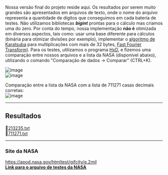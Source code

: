 Nossa versão final do projeto reside aqui. Os resultados por serem muito grandes são apresentados em arquivos de texto, onde o nome do arquivo representa a quantidade de dígitos que conseguimos em cada bateria de testes.
Não utilizamos bibliotecas __*bigint*__ prontas para o cálculo mas criamos uma do zero. Por conta do tempo, nossa implementação __não é__ otimizada em diversos aspectos, tais como: usar uma base diferente para cálculos (binária para otimizar divisões por exemplo), implementar o [algoritmo de Karatsuba](https://en.wikipedia.org/wiki/Karatsuba_algorithm) para multiplicações com mais de 32 bytes, [Fast Fourier Transform](https://en.wikipedia.org/wiki/Fast_Fourier_transform)). 
Para os testes, utilizamos o programa [HxD](https://mh-nexus.de/en/hxd/), e fizemos uma comparação entre nossos arquivos e a lista da NASA (disponível abaixo), utilizando o comando "Comparação de dados -> Comparar" (CTRL+K).


![image](https://user-images.githubusercontent.com/16262291/203666393-084c8295-2f30-400c-9888-e55ba8c683cb.png)  
![image](https://user-images.githubusercontent.com/16262291/203666323-848bad80-bc43-4729-b373-b76bda72b7f4.png)  



Comparação entre a lista da NASA com a lista de 711271 casas decimais corretas:  
![image](https://user-images.githubusercontent.com/16262291/203666586-4c120109-2a4c-4067-912d-8f57b030a7dc.png)

---  

## Resultados  
:notebook:[213235.txt](https://raw.githubusercontent.com/EliederSousa/Lab-Paralela/main/Projeto/Final/213237.txt)  
:notebook:[711271.txt](https://raw.githubusercontent.com/EliederSousa/Lab-Paralela/main/Projeto/Final/711273.txt)  

---  

### Site da NASA    
https://apod.nasa.gov/htmltest/gifcity/e.2mil  
__[Link para o arquivo de testes da NASA](https://raw.githubusercontent.com/EliederSousa/Lab-Paralela/main/Projeto/Final/nasa.txt)__
